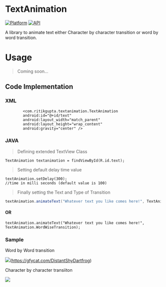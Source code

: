 # TextAnimation
[![Platform](https://img.shields.io/badge/platform-Android-yellow.svg)](https://www.android.com)
[![API](https://img.shields.io/badge/API-15%2B-brightgreen.svg?style=flat)](https://android-arsenal.com/api?level=15)

A library to animate text either Character by character transition or word by word transition.

# Usage

> Coming soon...

## Code Implementation

### XML

```
        <com.ritikgupta.textanimation.TextAnimation
        android:id="@+id/text"
        android:layout_width="match_parent"
        android:layout_height="wrap_content"
        android:gravity="center" />
```      

### JAVA

> Defining extended TextView Class

``` 
TextAnimation textanimation = findViewById(R.id.text);
```

> Setting default delay time value

```
textAnimation.setDelay(300);
//time in milli seconds (default value is 100)
```

> Finally setting the Text and Type of Transition

```java
textAnimation.animateText("Whatever text you like comes here!", TextAnimation.CharWiseTransition);
```
#### OR
```                            
textAnimation.animateText("Whatever text you like comes here!", TextAnimation.WordWiseTransition);                            
```

### Sample

Word by Word transition

<img src="https://gfycat.com/DistantShyDartfrog" />(https://gfycat.com/DistantShyDartfrog)

Character by character transiiton

<img src = "https://gfycat.com/GoodWhisperedGiantschnauzer" />





        
